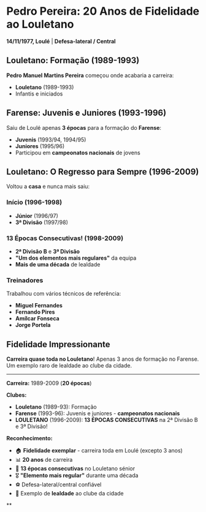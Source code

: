 # Pedro Pereira: 20 Anos de Fidelidade ao Louletano

**14/11/1977, Loulé** | **Defesa-lateral / Central**

## Louletano: Formação (1989-1993)

**Pedro Manuel Martins Pereira** começou onde acabaria a carreira:
- **Louletano** (1989-1993)
- Infantis e iniciados

## Farense: Juvenis e Juniores (1993-1996)

Saiu de Loulé apenas **3 épocas** para a formação do **Farense**:
- **Juvenis** (1993/94, 1994/95)
- **Juniores** (1995/96)
- Participou em **campeonatos nacionais** de jovens

## Louletano: O Regresso para Sempre (1996-2009)

Voltou a **casa** e nunca mais saiu:

### Início (1996-1998)
- **Júnior** (1996/97)
- **3ª Divisão** (1997/98)

### 13 Épocas Consecutivas! (1998-2009)
- **2ª Divisão B** e **3ª Divisão**
- **"Um dos elementos mais regulares"** da equipa
- **Mais de uma década** de lealdade

### Treinadores
Trabalhou com vários técnicos de referência:
- **Miguel Fernandes**
- **Fernando Pires**
- **Amílcar Fonseca**
- **Jorge Portela**

## Fidelidade Impressionante

**Carreira quase toda no Louletano**! Apenas 3 anos de formação no Farense. Um exemplo raro de lealdade ao clube da cidade.

---

**Carreira:** 1989-2009 (**20 épocas**)

**Clubes:**
- **Louletano** (1989-93): Formação
- **Farense** (1993-96): Juvenis e juniores - **campeonatos nacionais**
- **LOULETANO** (1996-2009): **13 ÉPOCAS CONSECUTIVAS** na 2ª Divisão B e 3ª Divisão!

**Reconhecimento:**
- 🏠 **Fidelidade exemplar** - carreira toda em Loulé (excepto 3 anos)
- 📊 **20 anos** de carreira
- 💪 **13 épocas consecutivas** no Louletano sénior
- 🎖️ **"Elemento mais regular"** durante uma década
- ⚽ Defesa-lateral/central confiável
- 🦁 Exemplo de **lealdade** ao clube da cidade

**